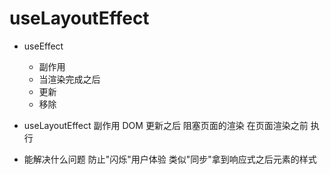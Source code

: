 # useLayoutEffect

- useEffect
  - 副作用
  - 当渲染完成之后
  - 更新
  - 移除

- useLayoutEffect
  副作用
  DOM 更新之后
  阻塞页面的渲染
  在页面渲染之前 执行
- 能解决什么问题
  防止"闪烁"用户体验
  类似"同步"拿到响应式之后元素的样式